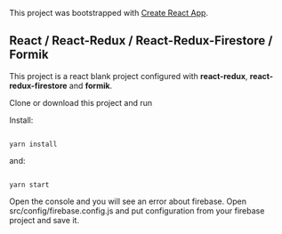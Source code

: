 This project was bootstrapped with [Create React App](https://github.com/facebook/create-react-app).

## React / React-Redux / React-Redux-Firestore / Formik

This project is a react blank project configured with **react-redux**, **react-redux-firestore** and **formik**.

Clone or download this project and run

Install:

<code>
yarn install 
</code>

and:

<code>
yarn start
</code>

Open the console and you will see an error about firebase. Open src/config/firebase.config.js and put configuration from your firebase project and save it.
